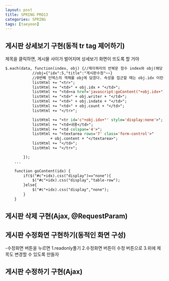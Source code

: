 ```yaml
---
layout: post
title: SPRING PRO13
categories: SPRING
tags: [taeyeon]
---
```


## 게시판 상세보기 구현(동적 tr tag 제어하기)

제목을 클릭하면, 게시물 사이가 벌어지며 상세보기 화면이 뜨도록 할 거야<br>

```1=main.jsp
$.each(data, function(index, obj) {//제이쿼리의 반복문 함수 index와 obj(해당 인덱스의 실제 데이터)
			//obj={"idx":5,"title":"게시판수정"~~}
			//0번째 인덱스의 객체를 obj에 담겠다. 속성을 접근할 때는 obj.idx 이런식으로 접근
			listHtml += "<tr>";
			listHtml += "<td>" + obj.idx + "</td>";
			listHtml += "<td><a href='javascript:goContent("+obj.idx+")'>" + obj.title + "</a></td>";
			listHtml += "<td>" + obj.writer + "</td>";
			listHtml += "<td>" + obj.indate + "</td>";
			listHtml += "<td>" + obj.count + "</td>";
			listHtml += "</tr>";

			listHtml += "<tr id='c"+obj.idx+"' style='display:none'>";
			listHtml += "<td>내용</td>";
			listHtml += "<td colspan='4'>";
			listHtml += "<textarea rows='7' class='form-control'>"
					+ obj.content + "</textarea>";
			listHtml += "</td>";
			listHtml += "</tr>";

		});
    ...

    function goContent(idx) {
		if($("#c"+idx).css("display")=="none"){
			$("#c"+idx).css("display","table-row");
		}else{
			$("#c"+idx).css("display","none");
		}	
	}

```

## 게시판 삭제 구현(Ajax, @RequestParam)

## 게시판 수정화면 구현하기(동적인 화면 구성)

-수정화면 버튼을 누르면 1.readonly풀기 2.수정화면 버튼이 수정 버튼으로 3.위에 제목도 변경할 수 있도록 만들자<br>


## 게시판 수정하기 구현(Ajax)








